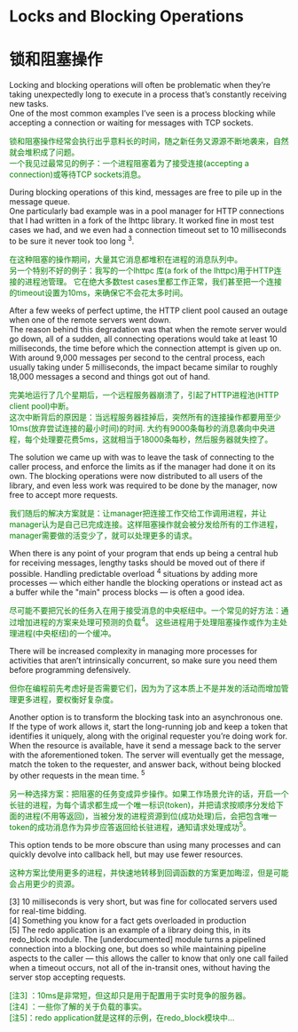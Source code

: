 # Locks and Blocking Operations
# 锁和阻塞操作
Locking and blocking operations will often be problematic when they’re taking unexpectedly long to execute in a process that’s constantly receiving new tasks.<br>
One of the most common examples I’ve seen is a process blocking while accepting a connection or waiting for messages with TCP sockets.
<p></p> <font color="green">
锁和阻塞操作经常会执行出乎意料长的时间，随之新任务又源源不断地袭来，自然就会堆积成了问题。<br>
一个我见过最常见的例子：一个进程阻塞着为了接受连接(accepting a connection)或等待TCP sockets消息。
</font> <p></p>
During blocking operations of this kind, messages are free to pile up in the message queue.<br>
One particularly bad example was in a pool manager for HTTP connections that I had written in a fork of the lhttpc library. It worked fine in most test cases we had, and we even had a connection timeout set to 10 milliseconds to be sure it never took too long <sup>3</sup>.
<p></p> <font color="green">
在这种阻塞的操作期间，大量其它消息都堆积在进程的消息队列中。<br>
另一个特别不好的例子：我写的一个lhttpc 库(a fork of the lhttpc)用于HTTP连接的进程池管理。 它在绝大多数test cases里都工作正常，我们甚至把一个连接的timeout设置为10ms，来确保它不会花太多时间。
</font> <p></p>

After a few weeks of perfect uptime, the HTTP client pool caused an outage when one of the remote servers went down.<br>
The reason behind this degradation was that when the remote server would go down, all of a sudden, all connecting operations would take at least 10 milliseconds, the time before which the connection attempt is given up on. With around 9,000 messages per second to the central process, each usually taking under 5 milliseconds, the impact became similar to
roughly 18,000 messages a second and things got out of hand.
<p></p> <font color="green">
完美地运行了几个星期后，一个远程服务器崩溃了，引起了HTTP进程池(HTTP client pool)中断。<br>
这次中断背后的原因是：当远程服务器挂掉后，突然所有的连接操作都要用至少10ms(放弃尝试连接的最小时间)的时间. 大约有9000条每秒的消息袭向中央进程，每个处理要花费5ms，这就相当于18000条每秒，然后服务器就失控了。
</font> <p></p>
The solution we came up with was to leave the task of connecting to the caller process, and enforce the limits as if the manager had done it on its own. The blocking operations were now distributed to all users of the library, and even less work was required to be done by the manager, now free to accept more requests.
<p></p> <font color="green">我们随后的解决方案就是：让manager把连接工作交给工作调用进程，并让manager认为是自己已完成连接。这样阻塞操作就会被分发给所有的工作进程，manager需要做的活变少了，就可以处理更多的请求。
</font> <p></p>
When there is any point of your program that ends up being a central hub for receiving messages, lengthy tasks should be moved out of there if possible. Handling predictable overload <sup>4</sup> situations by adding more processes — which either handle the blocking operations or instead act as a buffer while the "main" process blocks — is often a good idea.
<p></p> <font color="green">
尽可能不要把冗长的任务入在用于接受消息的中央枢纽中。一个常见的好方法：通过增加进程的方案来处理可预测的负载<sup>4</sup>。
这些进程用于处理阻塞操作或作为主处理进程(中央枢纽)的一个缓冲。
</font> <p></p>
There will be increased complexity in managing more processes for activities that aren’t intrinsically concurrent, so make sure you need them before programming defensively.
<p></p> <font color="green">
但你在编程前先考虑好是否需要它们，因为为了这本质上不是并发的活动而增加管理更多进程，要权衡好复杂度。
</font> <p></p>
Another option is to transform the blocking task into an asynchronous one. If the type of work allows it, start the long-running job and keep a token that identifies it uniquely, along with the original requester you’re doing work for. When the resource is available, have it send a message back to the server with the aforementioned token. The server will eventually get the message, match the token to the requester, and answer back, without being blocked by other requests in the mean time. <sup>5</sup>
<p></p> <font color="green">
另一种选择方案：把阻塞的任务变成异步操作。如果工作场景允许的话，开启一个长驻的进程，为每个请求都生成一个唯一标识(token)，并把请求按顺序分发给下面的进程(不用等返回)，当被分发的进程资源到位(成功处理)后，会把包含唯一token的成功消息作为异步应答返回给长驻进程，通知请求处理成功<sup>5</sup>。
</font> <p></p>
This option tends to be more obscure than using many processes and can quickly devolve into callback hell, but may use fewer resources.
<p></p> <font color="green">
这种方案比使用更多的进程，并快速地转移到回调函数的方案更加晦涩，但是可能会占用更少的资源。</font> <p></p>


[3] 10 milliseconds is very short, but was fine for collocated servers used for real-time bidding.<br>
[4] Something you know for a fact gets overloaded in production<br>
[5] The redo application is an example of a library doing this, in its redo_block module. The [underdocumented] module turns a pipelined connection into a blocking one, but does so while maintaining pipeline<br>
aspects to the caller — this allows the caller to know that only one call failed when a timeout occurs, not all of the in-transit ones, without having the server stop accepting requests.

<p></p> <font color="green">

[注3] ：10ms是非常短，但这却只是用于配置用于实时竞争的服务器。<br>
[注4] ：一些你了解的关于负载的事实。<br>
[注5]：redo application就是这样的示例，在redo_block模块中...
</font> <p></p>
